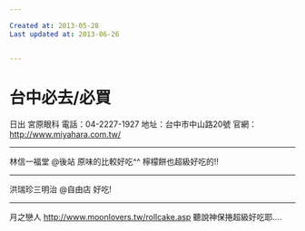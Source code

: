 ```yaml
---

Created at: 2013-05-28
Last updated at: 2013-06-26


---
```


# 台中必去/必買


日出 宮原眼科
電話：04-2227-1927
地址：台中市中山路20號
官網：<http://www.miyahara.com.tw/>

* * *

林信一福堂
@後站
原味的比較好吃^^
檸檬餅也超級好吃的!!

* * *

洪瑞珍三明治
@自由店
好吃!

* * *

月之戀人
<http://www.moonlovers.tw/rollcake.asp>
聽說神保捲超級好吃耶....

